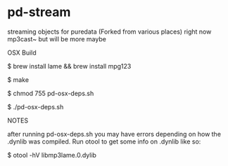 # pd-stream
streaming objects for puredata (Forked from various places)
 right now mp3cast~ but will be more maybe


OSX Build

$ brew install lame && brew install mpg123

$ make

$ chmod 755 pd-osx-deps.sh

$ ./pd-osx-deps.sh


NOTES

after running pd-osx-deps.sh you may have errors depending on how the .dynlib was compiled. Run otool to get some info on .dynlib like so:

$ otool -hV libmp3lame.0.dylib 
